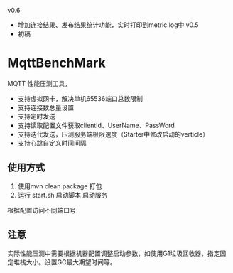 v0.6
 - 增加连接结果、发布结果统计功能，实时打印到metric.log中
v0.5 
 - 初稿

# MqttBenchMark
 MQTT 性能压测工具，
 - 支持虚拟网卡，解决单机65536端口总数限制
 - 支持连接数总量设置
 - 支持定时发送
 - 支持读取配置文件获取clientId、UserName、PassWord
 - 支持迭代发送，压测服务端极限速度（Starter中修改启动的verticle）
 - 支持心跳自定义时间间隔

## 使用方式
1. 使用mvn clean package 打包
2. 运行 start.sh 启动脚本 启动服务

根据配置访问不同端口号

## 注意
实际性能压测中需要根据机器配置调整启动参数，如使用G1垃圾回收器，指定固定堆栈大小。设置GC最大期望时间等。
